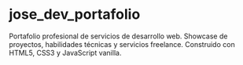 # jose_dev_portafolio
Portafolio profesional de servicios de desarrollo web. Showcase de proyectos, habilidades técnicas y servicios freelance. Construido con HTML5, CSS3 y JavaScript vanilla.
